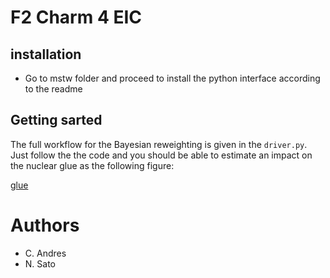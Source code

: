 # F2 Charm 4 EIC

## installation

- Go to mstw folder and proceed to install the python 
  interface according to the readme 

## Getting sarted

The full workflow for the Bayesian reweighting 
is given in the ``driver.py``. Just follow the 
the code and you should be able to estimate 
an impact on the nuclear glue as the following figure:

[glue](./gallery/glue.png)


# Authors

- C. Andres
- N. Sato




